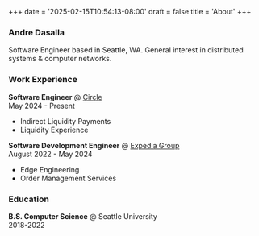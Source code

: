 +++
date = '2025-02-15T10:54:13-08:00'
draft = false
title = 'About'
+++

### Andre Dasalla

Software Engineer based in Seattle, WA. General interest in distributed systems & computer networks.

### Work Experience

**Software Engineer** @ [Circle](https://circle.com)  
May 2024 - Present

- Indirect Liquidity Payments
- Liquidity Experience

**Software Development Engineer** @ [Expedia Group](https://expedia.com)  
August 2022 - May 2024

- Edge Engineering
- Order Management Services

### Education

**B.S. Computer Science** @ Seattle University  
2018-2022
